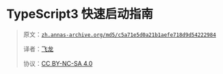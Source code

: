 # TypeScript3 快速启动指南

> 原文：[`zh.annas-archive.org/md5/c5a71e5d0a21b1aefe718d9d54222984`](https://zh.annas-archive.org/md5/c5a71e5d0a21b1aefe718d9d54222984)
> 
> 译者：[飞龙](https://github.com/wizardforcel)
> 
> 协议：[CC BY-NC-SA 4.0](http://creativecommons.org/licenses/by-nc-sa/4.0/)